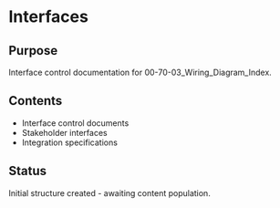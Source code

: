 # Interfaces

## Purpose
Interface control documentation for 00-70-03_Wiring_Diagram_Index.

## Contents
- Interface control documents
- Stakeholder interfaces
- Integration specifications

## Status
Initial structure created - awaiting content population.
